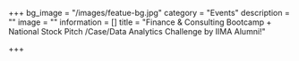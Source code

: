 +++
bg_image = "/images/featue-bg.jpg"
category = "Events"
description = ""
image = ""
information = []
title = "Finance & Consulting Bootcamp + National Stock Pitch /Case/Data Analytics Challenge by IIMA Alumni!"

+++
